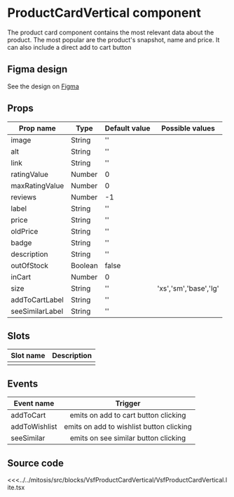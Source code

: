 # ProductCardVertical component

The product card component contains the most relevant data about the product. The most popular are the product's snapshot, name and price. It can also include a direct add to cart button 

<PlaygroundWrapper component="ProductCardVertical"/>

## Figma design

See the design on [Figma](https://www.figma.com/file/CWOkbpne0tDpSenT4ZEUTQ/%F0%9F%9B%A0-SFUI-2.0-%7C-Development?node-id=14013%3A45717)

## Props

| Prop name    | Type     | Default value | Possible values                        |
| ------------ | -------- | ------------- | -------------------------------------- |
| image         | String   | ''            |                                        |
| alt           | String   | ''            |                                        |
| link          | String   | ''            |                                        |
| ratingValue   | Number   | 0             |                                        |
| maxRatingValue| Number   | 0             |                                        |
| reviews       | Number    | -1         |                                        |
| label         | String    | ''         |                                        |
| price         | String    | ''        |                                        |
| oldPrice     | String     | ''         |                                        |
| badge        | String     | ''         |                                        |
| description   | String    | ''            |                                        |
| outOfStock    | Boolean   | false           |                                        |
| inCart         | Number   | 0           |                                        |
| size          | String    | ''            |  'xs','sm','base','lg'                 |
| addToCartLabel | String   | ''             |                                        |
| seeSimilarLabel| String   | ''            |                                        |


## Slots

| Slot name |            Description            |
| --------- | :-------------------------------: |
|           |                                   |

## Events

| Event name        |            Trigger             |
| ----------------- | :----------------------------: |
| addToCart         | emits on add to cart button clicking    |
| addToWishlist     | emits on add to wishlist button clicking    |
| seeSimilar        | emits on see similar button clicking    |


## Source code

<<<../../mitosis/src/blocks/VsfProductCardVertical/VsfProductCardVertical.lite.tsx
